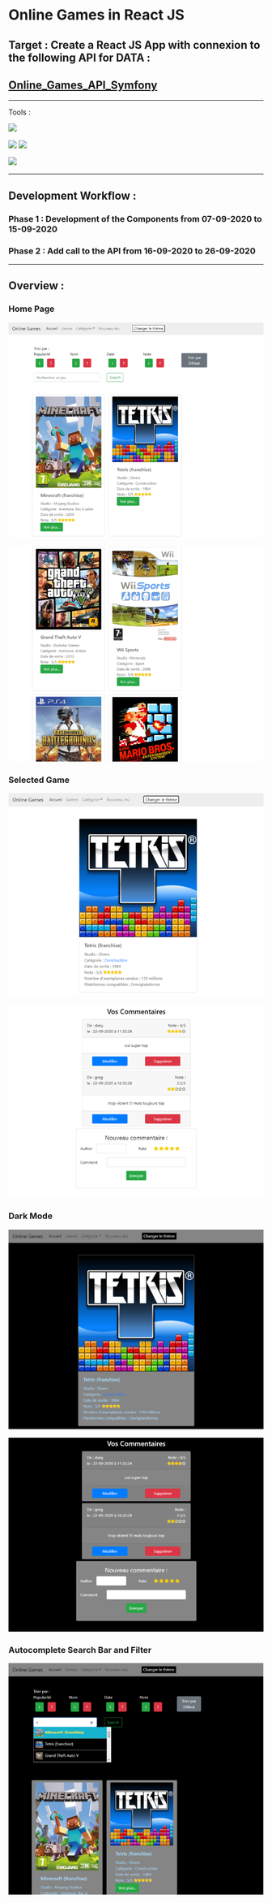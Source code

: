 # Online Games in React JS

## Target : Create a React JS App with connexion to the following API for DATA :
## [Online_Games_API_Symfony](https://github.com/danielp67/Online_Games_API_Symfony)

---

Tools :

![](https://img.shields.io/badge/Code-ReactJS-informational?style=flat&logo=react&logoColor=white&color=2bbc8a)

![](https://img.shields.io/badge/Tools-Git-informational?style=flat&logo=git&logoColor=white&color=FFA500)
![](https://img.shields.io/badge/Tools-GitHub-informational?style=flat&logo=github&logoColor=white&color=FFA500)

![](https://img.shields.io/badge/Editor-PhpStorm-informational?style=flat&logo=phpstorm&logoColor=white&color=ee82ee)

---
## Development Workflow :

### Phase 1 : Development of the Components from 07-09-2020 to 15-09-2020

### Phase 2 : Add call to the API from 16-09-2020 to 26-09-2020


---


## Overview :

### Home Page
![inplay](data/screenshot/Image1.png)

![inplay](data/screenshot/Image2.png)

### Selected Game
![inplay](data/screenshot/Image3.png)

![inplay](data/screenshot/Image4.png)

### Dark Mode
![inplay](data/screenshot/Image5.png)

![inplay](data/screenshot/Image6.png)


### Autocomplete Search Bar and Filter

![inplay](data/screenshot/Image7.png)


